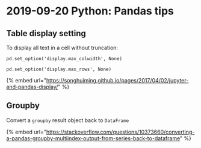 # 2019-09-20 Python: Pandas tips

## Table display setting

To display all text in a cell without truncation:

`pd.set_option('display.max_colwidth', None)`

`pd.set_option('display.max_rows', None)`

{% embed url="https://songhuiming.github.io/pages/2017/04/02/jupyter-and-pandas-display/" %}

## Groupby

Convert a `groupby` result object back to `DataFrame`

{% embed url="https://stackoverflow.com/questions/10373660/converting-a-pandas-groupby-multiindex-output-from-series-back-to-dataframe" %}

